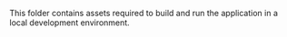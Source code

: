 This folder contains assets required to build and run the application in a local development environment.
